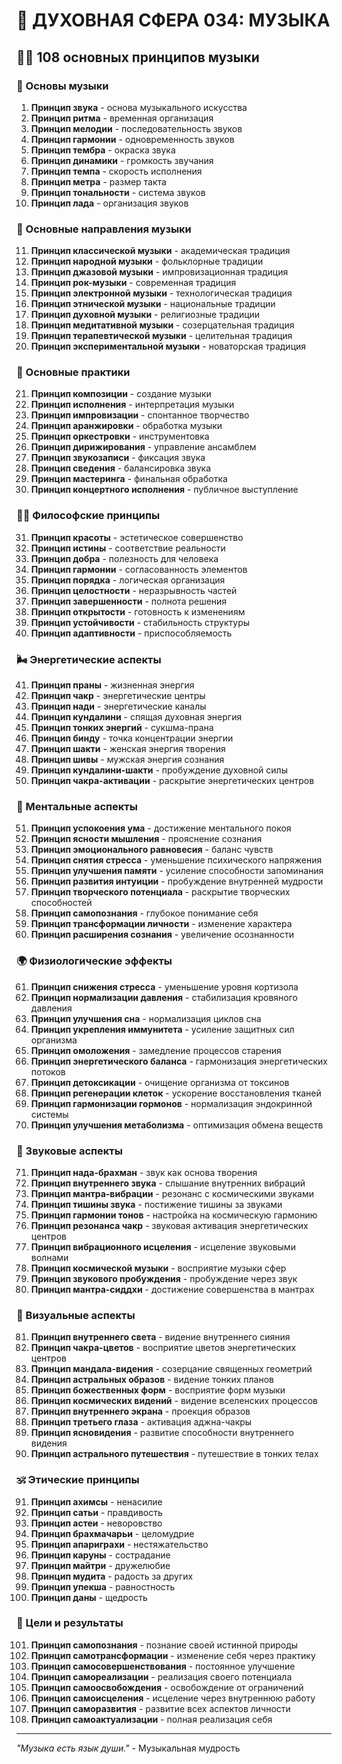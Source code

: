 # 🌟 ДУХОВНАЯ СФЕРА 034: МУЗЫКА

## 🧘‍♀️ 108 основных принципов музыки

### 🌌 Основы музыки

1. **Принцип звука** - основа музыкального искусства
2. **Принцип ритма** - временная организация
3. **Принцип мелодии** - последовательность звуков
4. **Принцип гармонии** - одновременность звуков
5. **Принцип тембра** - окраска звука
6. **Принцип динамики** - громкость звучания
7. **Принцип темпа** - скорость исполнения
8. **Принцип метра** - размер такта
9. **Принцип тональности** - система звуков
10. **Принцип лада** - организация звуков

### 🎯 Основные направления музыки

11. **Принцип классической музыки** - академическая традиция
12. **Принцип народной музыки** - фольклорные традиции
13. **Принцип джазовой музыки** - импровизационная традиция
14. **Принцип рок-музыки** - современная традиция
15. **Принцип электронной музыки** - технологическая традиция
16. **Принцип этнической музыки** - национальные традиции
17. **Принцип духовной музыки** - религиозные традиции
18. **Принцип медитативной музыки** - созерцательная традиция
19. **Принцип терапевтической музыки** - целительная традиция
20. **Принцип экспериментальной музыки** - новаторская традиция

### 🌟 Основные практики

21. **Принцип композиции** - создание музыки
22. **Принцип исполнения** - интерпретация музыки
23. **Принцип импровизации** - спонтанное творчество
24. **Принцип аранжировки** - обработка музыки
25. **Принцип оркестровки** - инструментовка
26. **Принцип дирижирования** - управление ансамблем
27. **Принцип звукозаписи** - фиксация звука
28. **Принцип сведения** - балансировка звука
29. **Принцип мастеринга** - финальная обработка
30. **Принцип концертного исполнения** - публичное выступление

### 🧘‍♀️ Философские принципы

31. **Принцип красоты** - эстетическое совершенство
32. **Принцип истины** - соответствие реальности
33. **Принцип добра** - полезность для человека
34. **Принцип гармонии** - согласованность элементов
35. **Принцип порядка** - логическая организация
36. **Принцип целостности** - неразрывность частей
37. **Принцип завершенности** - полнота решения
38. **Принцип открытости** - готовность к изменениям
39. **Принцип устойчивости** - стабильность структуры
40. **Принцип адаптивности** - приспособляемость

### 🌬️ Энергетические аспекты

41. **Принцип праны** - жизненная энергия
42. **Принцип чакр** - энергетические центры
43. **Принцип нади** - энергетические каналы
44. **Принцип кундалини** - спящая духовная энергия
45. **Принцип тонких энергий** - сукшма-прана
46. **Принцип бинду** - точка концентрации энергии
47. **Принцип шакти** - женская энергия творения
48. **Принцип шивы** - мужская энергия сознания
49. **Принцип кундалини-шакти** - пробуждение духовной силы
50. **Принцип чакра-активации** - раскрытие энергетических центров

### 🧠 Ментальные аспекты

51. **Принцип успокоения ума** - достижение ментального покоя
52. **Принцип ясности мышления** - прояснение сознания
53. **Принцип эмоционального равновесия** - баланс чувств
54. **Принцип снятия стресса** - уменьшение психического напряжения
55. **Принцип улучшения памяти** - усиление способности запоминания
56. **Принцип развития интуиции** - пробуждение внутренней мудрости
57. **Принцип творческого потенциала** - раскрытие творческих способностей
58. **Принцип самопознания** - глубокое понимание себя
59. **Принцип трансформации личности** - изменение характера
60. **Принцип расширения сознания** - увеличение осознанности

### 🌍 Физиологические эффекты

61. **Принцип снижения стресса** - уменьшение уровня кортизола
62. **Принцип нормализации давления** - стабилизация кровяного давления
63. **Принцип улучшения сна** - нормализация циклов сна
64. **Принцип укрепления иммунитета** - усиление защитных сил организма
65. **Принцип омоложения** - замедление процессов старения
66. **Принцип энергетического баланса** - гармонизация энергетических потоков
67. **Принцип детоксикации** - очищение организма от токсинов
68. **Принцип регенерации клеток** - ускорение восстановления тканей
69. **Принцип гармонизации гормонов** - нормализация эндокринной системы
70. **Принцип улучшения метаболизма** - оптимизация обмена веществ

### 🎵 Звуковые аспекты

71. **Принцип нада-брахман** - звук как основа творения
72. **Принцип внутреннего звука** - слышание внутренних вибраций
73. **Принцип мантра-вибрации** - резонанс с космическими звуками
74. **Принцип тишины звука** - постижение тишины за звуками
75. **Принцип гармонии тонов** - настройка на космическую гармонию
76. **Принцип резонанса чакр** - звуковая активация энергетических центров
77. **Принцип вибрационного исцеления** - исцеление звуковыми волнами
78. **Принцип космической музыки** - восприятие музыки сфер
79. **Принцип звукового пробуждения** - пробуждение через звук
80. **Принцип мантра-сиддхи** - достижение совершенства в мантрах

### 🌈 Визуальные аспекты

81. **Принцип внутреннего света** - видение внутреннего сияния
82. **Принцип чакра-цветов** - восприятие цветов энергетических центров
83. **Принцип мандала-видения** - созерцание священных геометрий
84. **Принцип астральных образов** - видение тонких планов
85. **Принцип божественных форм** - восприятие форм музыки
86. **Принцип космических видений** - видение вселенских процессов
87. **Принцип внутреннего экрана** - проекция образов
88. **Принцип третьего глаза** - активация аджна-чакры
89. **Принцип ясновидения** - развитие способности внутреннего видения
90. **Принцип астрального путешествия** - путешествие в тонких телах

### 🕉️ Этические принципы

91. **Принцип ахимсы** - ненасилие
92. **Принцип сатьи** - правдивость
93. **Принцип астеи** - неворовство
94. **Принцип брахмачарьи** - целомудрие
95. **Принцип апариграхи** - нестяжательство
96. **Принцип каруны** - сострадание
97. **Принцип майтри** - дружелюбие
98. **Принцип мудита** - радость за других
99. **Принцип упекша** - равностность
100. **Принцип даны** - щедрость

### 🚀 Цели и результаты

101. **Принцип самопознания** - познание своей истинной природы
102. **Принцип самотрансформации** - изменение себя через практику
103. **Принцип самосовершенствования** - постоянное улучшение
104. **Принцип самореализации** - реализация своего потенциала
105. **Принцип самоосвобождения** - освобождение от ограничений
106. **Принцип самоисцеления** - исцеление через внутреннюю работу
107. **Принцип саморазвития** - развитие всех аспектов личности
108. **Принцип самоактуализации** - полная реализация себя

---

*"Музыка есть язык души."* - Музыкальная мудрость
